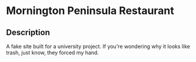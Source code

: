 # Mornington Peninsula Restaurant

## Description
A fake site built for a university project. If you're wondering why it looks like trash, just know, they forced my hand.